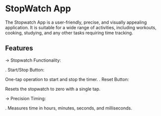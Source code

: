 # StopWatch App

The Stopwatch App is a user-friendly, precise, and visually appealing application. It is suitable for a wide range of activities, including workouts, cooking, studying, and any other tasks requiring time tracking.

## Features

->  Stopwatch Functionality:

. Start/Stop Button:

One-tap operation to start and stop the timer.
. Reset Button:

Resets the stopwatch to zero with a single tap.

->  Precision Timing:

. Measures time in hours, minutes, seconds, and milliseconds.


